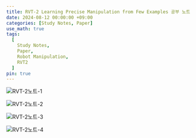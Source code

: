 ```yaml
---
title: RVT-2 Learning Precise Manipulation from Few Examples 공부 노트
date: 2024-08-12 00:00:00 +09:00
categories: [Study Notes, Paper]
use_math: true
tags:
  [
    Study Notes,
    Paper,
    Robot Manipulation,
    RVT2
  ]
pin: true
---
```


![RVT-2노트-1](https://github.com/user-attachments/assets/a615b931-24e9-4245-afb2-87ebb5803ac6)

![RVT-2노트-2](https://github.com/user-attachments/assets/23cb6976-068b-423c-b392-e96d5bd4506f)

![RVT-2노트-3](https://github.com/user-attachments/assets/bcd03e06-bf19-4da8-8b25-549b070141e8)

![RVT-2노트-4](https://github.com/user-attachments/assets/f80b7c3d-9c8e-443c-b098-419c62c818da)
